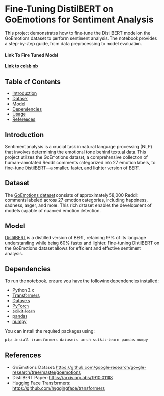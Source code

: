 # Fine-Tuning DistilBERT on GoEmotions for Sentiment Analysis

This project demonstrates how to fine-tune the DistilBERT model on the GoEmotions dataset to perform sentiment analysis. The notebook provides a step-by-step guide, from data preprocessing to model evaluation.
#### [Link To Fine Tuned Model](https://drive.google.com/drive/folders/1gmA4-s1gCMfC9k4XUWVKyo7ixeBI-36V?usp=sharing)
#### [Link to colab nb](https://colab.research.google.com/github/kanchanraiii/SentimentAnalysis_GoEmotions/blob/main/GoEmotions_FineTuneDistilBERT.ipynb)
## Table of Contents

- [Introduction](#introduction)
- [Dataset](#dataset)
- [Model](#model)
- [Dependencies](#dependencies)
- [Usage](#usage)
- [References](#references)

## Introduction

Sentiment analysis is a crucial task in natural language processing (NLP) that involves determining the emotional tone behind textual data. This project utilizes the GoEmotions dataset, a comprehensive collection of human-annotated Reddit comments categorized into 27 emotion labels, to fine-tune DistilBERT—a smaller, faster, and lighter version of BERT.

## Dataset

The [GoEmotions dataset](https://github.com/google-research/google-research/tree/master/goemotions) consists of approximately 58,000 Reddit comments labeled across 27 emotion categories, including happiness, sadness, anger, and more. This rich dataset enables the development of models capable of nuanced emotion detection.

## Model

[DistilBERT](https://arxiv.org/abs/1910.01108) is a distilled version of BERT, retaining 97% of its language understanding while being 60% faster and lighter. Fine-tuning DistilBERT on the GoEmotions dataset allows for efficient and effective sentiment analysis.

## Dependencies

To run the notebook, ensure you have the following dependencies installed:

- Python 3.x
- [Transformers](https://github.com/huggingface/transformers)
- [Datasets](https://github.com/huggingface/datasets)
- [PyTorch](https://pytorch.org/)
- [scikit-learn](https://scikit-learn.org/)
- [pandas](https://pandas.pydata.org/)
- [numpy](https://numpy.org/)

You can install the required packages using:

```bash
pip install transformers datasets torch scikit-learn pandas numpy
```
## References
- GoEmotions Dataset: https://github.com/google-research/google-research/tree/master/goemotions
- DistilBERT Paper: https://arxiv.org/abs/1910.01108
- Hugging Face Transformers: https://github.com/huggingface/transformers

